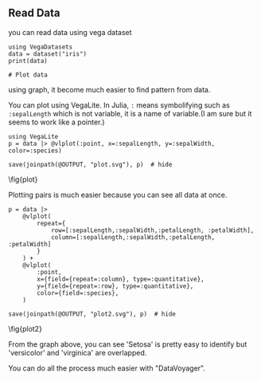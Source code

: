 <!--This file was generated, do not modify it.-->
## Read Data

you can read data using vega dataset

```julia:ex1
using VegaDatasets
data = dataset("iris")
print(data)

# Plot data
```

using graph, it become much easier to find pattern from data.

You can plot using VegaLite.
In Julia, `:` means symbolifying such as `:sepalLength` which is not variable, it is a name of variable.(I am sure but it seems to work like a pointer.)

```julia:ex2
using VegaLite
p = data |> @vlplot(:point, x=:sepalLength, y=:sepalWidth, color=:species)

save(joinpath(@OUTPUT, "plot.svg"), p)  # hide
```

\fig{plot}

Plotting pairs is much easier because you can see all data at once.

```julia:ex3
p = data |>
    @vlplot(
        repeat={
            row=[:sepalLength,:sepalWidth,:petalLength, :petalWidth],
            column=[:sepalLength,:sepalWidth,:petalLength, :petalWidth]
        }
    ) +
    @vlplot(
        :point,
        x={field={repeat=:column}, type=:quantitative},
        y={field={repeat=:row}, type=:quantitative},
        color={field=:species},
    )

save(joinpath(@OUTPUT, "plot2.svg"), p)  # hide
```

\fig{plot2}

From the graph above, you can see 'Setosa' is pretty easy to identify but 'versicolor' and 'virginica' are overlapped.

You can do all the process much easier with "DataVoyager".

